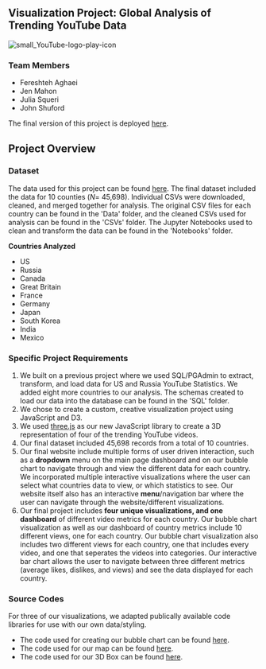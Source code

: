Visualization Project: Global Analysis of Trending YouTube Data
-----
![small_YouTube-logo-play-icon](https://user-images.githubusercontent.com/69160361/106512655-20e65900-648f-11eb-8900-1df5ec5f7fdb.png)

### Team Members
- Fereshteh Aghaei 
- Jen Mahon 
- Julia Squeri
- John Shuford

The final version of this project is deployed [here](https://johnshuford.github.io/Visualization_Project/).

Project Overview
------
### Dataset

The data used for this project 
can be found [here](https://www.kaggle.com/datasnaek/youtube-new). The final dataset included the data for 10 counties (*N*= 45,698). Individual CSVs were downloaded, cleaned, and merged together for analysis. The original CSV files for each country can be found in the 'Data' folder, and the cleaned CSVs used for analysis can be found in the 'CSVs' folder. The Jupyter Notebooks used to clean and transform the data can be found in the 'Notebooks' folder.

**Countries Analyzed**
- US
- Russia
- Canada
- Great Britain
- France
- Germany
- Japan
- South Korea
- India
- Mexico

### Specific Project Requirements 

1) We built on a previous project where we used SQL/PGAdmin to extract, transform, and load data for US and Russia YouTube Statistics. We added eight more countries to our analysis. The schemas created to load our data into the database can be found in the 'SQL' folder.
2) We chose to create a custom, creative visualization project using JavaScript and D3. 
3) We used [three.js](https://threejs.org/) as our new JavaScript library to create a 3D representation of four of the trending YouTube videos.
4) Our final dataset included 45,698 records from a total of 10 countries.
5) Our final website include multiple forms of user driven interaction, such as a **dropdown** menu on the main page dashboard and on our bubble chart to navigate through and view the different data for each country. We incorporated multiple interactive visualizations where the user can select what countries data to view, or which statistics to see. Our website itself also has an interactive **menu**/navigation bar where the user can navigate through the website/different visualizations.
6) Our final project includes **four unique visualizations, and one dashboard** of different video metrics for each country. Our bubble chart visualization as well as our dashboard of country metrics include 10 different views, one for each country. Our bubble chart visualization also includes two different views for each country, one that includes every video, and one that seperates the videos into categories. Our interactive bar chart allows the user to navigate between three different metrics (average likes, dislikes, and views) and see the data displayed for each country.

### Source Codes

For three of our visualizations, we adapted publically available code libraries for use with our own data/styling. 
- The code used for creating our bubble chart can be found [here](https://vallandingham.me/vis/gates/).
- The code used for our map can be found [here](https://d3-geomap.github.io/).
- The code used for our 3D Box can be found [here](https://threejs.org/examples/).


